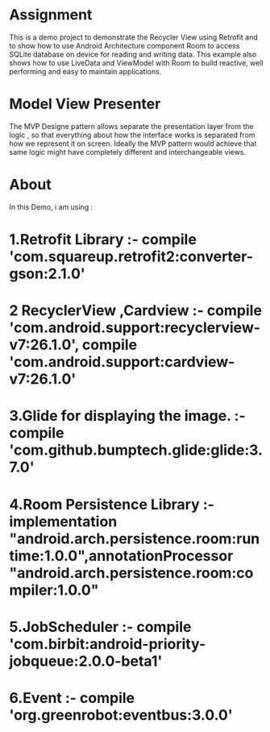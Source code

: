 # Assignment
This is a demo project to demonstrate the Recycler View  using Retrofit and to show how to use  Android Architecture component Room  to access SQLite database on device for reading and writing data. This example also shows how to use LiveData and ViewModel with Room to build reactive, well performing and easy to maintain applications.
# Model View Presenter
The MVP Designe pattern allows separate the presentation layer from the logic , so that everything about how the interface works is separated from how we represent it on screen. Ideally the MVP pattern would achieve that same logic might have completely different and interchangeable views.
# About
In this Demo, i am using :
# 1.Retrofit Library :-    compile 'com.squareup.retrofit2:converter-gson:2.1.0'
# 2 RecyclerView ,Cardview  :-   compile 'com.android.support:recyclerview-v7:26.1.0', compile 'com.android.support:cardview-v7:26.1.0'
# 3.Glide  for displaying the image. :-  compile 'com.github.bumptech.glide:glide:3.7.0'
# 4.Room Persistence Library  :-   implementation "android.arch.persistence.room:runtime:1.0.0",annotationProcessor "android.arch.persistence.room:compiler:1.0.0"
# 5.JobScheduler :- compile 'com.birbit:android-priority-jobqueue:2.0.0-beta1'
# 6.Event :-   compile 'org.greenrobot:eventbus:3.0.0'


